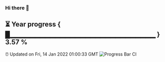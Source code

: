 ### Hi there 👋
⏳ Year progress { █▁▁▁▁▁▁▁▁▁▁▁▁▁▁▁▁▁▁▁▁▁▁▁▁▁▁▁▁▁ } 3.57 %
---
⏰ Updated on Fri, 14 Jan 2022 01:00:33 GMT
![Progress Bar CI](https://github.com/liununu/liununu/workflows/Progress%20Bar%20CI/badge.svg)
